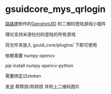 # gsuidcore_mys_qrlogin
<a href="https://github.com/lulu666lulu/GenshinUID" target="_blank">路路佬</a>制作的<a href="https://github.com/KimigaiiWuyi/GenshinUID" target="_blank">GenshinUID</a> 的二维码登陆游戏小插件

理论支持米游社扫码登陆的所有游戏

将文件夹放入 gsuid_core/plugins/ 下即可使用

依赖需要 numpy opencv

pip install numpy opencv-python

需要绑定过stoken

发送 帮帮捏/邦邦捏 并附上二维码图片



